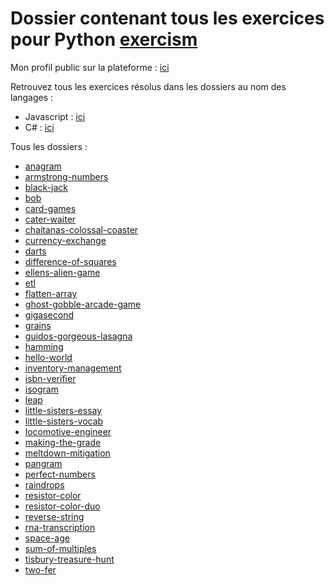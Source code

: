 # Dossier contenant tous les exercices pour Python [exercism](https://exercism.org/)

Mon profil public sur la plateforme : [ici](https://exercism.org/profiles/z3npr0g)

Retrouvez tous les exercices résolus dans les dossiers au nom des langages :

- Javascript : [ici](../javascript/)
- C# : [ici](../csharp/) 

Tous les dossiers : 

- [anagram](./anagram/)
- [armstrong-numbers](./armstrong-numbers)
- [black-jack](./black-jack)
- [bob](./bob/)
- [card-games](./card-games/)
- [cater-waiter](./cater-waiter/)
- [chaitanas-colossal-coaster](./chaitanas-colossal-coaster/)
- [currency-exchange](./currency-exchange/)
- [darts](./darts/)
- [difference-of-squares](./difference-of-squares/)
- [ellens-alien-game](./ellens-alien-game/)
- [etl](./etl)
- [flatten-array](./flatten-array/)
- [ghost-gobble-arcade-game](./ghost-gobble-arcade-game/)
- [gigasecond](./gigasecond/)
- [grains](./grains/)
- [guidos-gorgeous-lasagna](./guidos-gorgeous-lasagna/)
- [hamming](./hamming/)
- [hello-world](./hello-world/)
- [inventory-management](./inventory-management/)
- [isbn-verifier](./isbn-verifier/)
- [isogram](./isogram/)
- [leap](./leap/)
- [little-sisters-essay](./little-sisters-essay/)
- [little-sisters-vocab](./little-sisters-vocab/)
- [locomotive-engineer](./locomotive-engineer/)
- [making-the-grade](./making-the-grade/)
- [meltdown-mitigation](./meltdown-mitigation/)
- [pangram](./pangram/)
- [perfect-numbers](./perfect-numbers/)
- [raindrops](./raindrops/)
- [resistor-color](./resistor-color/)
- [resistor-color-duo](./resistor-color-duo/)
- [reverse-string](./reverse-string)
- [rna-transcription](./rna-transcription)
- [space-age](./space-age/)
- [sum-of-multiples](./sum-of-multiples/)
- [tisbury-treasure-hunt](./tisbury-treasure-hunt/)
- [two-fer](./two-fer/)

